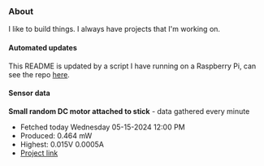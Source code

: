 ### About
I like to build things. I always have projects that I'm working on.

#### Automated updates
This README is updated by a script I have running on a Raspberry Pi, can see the repo [here](https://github.com/jdc-cunningham/raspi-git-repo-updater).

#### Sensor data


**Small random DC motor attached to stick** - data gathered every minute
- Fetched today Wednesday 05-15-2024 12:00 PM
- Produced: 0.464 mW
- Highest: 0.015V 0.0005A
- [Project link](https://github.com/jdc-cunningham/turbine-raspi)